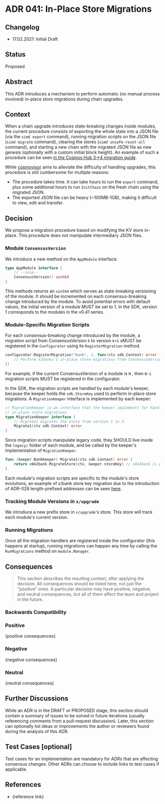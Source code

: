# ADR 041: In-Place Store Migrations

## Changelog

- 17.02.2021: Initial Draft

## Status

Proposed

## Abstract

This ADR introduces a mechanism to perform automatic (no manual process involved) in-place store migrations during chain upgrades.

## Context

When a chain upgrade introduces state-breaking changes inside modules, the current procedure consists of exporting the whole state into a JSON file (via the `simd export` command), running migration scripts on the JSON file (`simd migrate` command), clearing the stores (`simd unsafe-reset-all` command), and starting a new chain with the migrated JSON file as new genesis (optionally with a custom initial block height). An example of such a procedure can be seen [in the Cosmos Hub 3->4 migration guide](https://github.com/cosmos/gaia/blob/v4.0.3/docs/migration/cosmoshub-3.md#upgrade-procedure).

While [cosmovisor](https://github.com/cosmos/cosmos-sdk/tree/v0.41.1/cosmovisor) aims to alleviate the difficulty of handling upgrades, this procedure is still cumbersome for multiple reasons:

- The procedure takes time. It can take hours to run the `export` command, plus some additional hours to run `InitChain` on the fresh chain using the migrated JSON.
- The exported JSON file can be heavy (~100MB-1GB), making it difficult to view, edit and transfer.

## Decision

We propose a migration procedure based on modifying the KV store in-place. This procedure does not manipulate intermediary JSON files.

### Module `ConsensusVersion`

We introduce a new method on the `AppModule` interface:

```go
type AppModule interface {
    // --snip--
    ConsensusVersion() uint64
}
```

This methods returns an `uint64` which serves as state-breaking versioning of the module. It should be incremented on each consensus-breaking change introduced by the module. To avoid potential errors with default values, the initial version of a module MUST be set to 1. In the SDK, version 1 corresponds to the modules in the v0.41 series.

### Module-Specific Migration Scripts

For each consensus-breaking change introduced by the module, a migration script from ConsensusVersion `k` to version `k+1` sMUST be registered in the `Configurator` using its `RegisterMigration` method.

```go
configurator.RegisterMigration("bank", 1, func(ctx sdk.Context) error {
    // Perform x/banks's in-place store migrations from ConsensusVersion 1 to 2.
})
```

For example, if the current ConsensusVersion of a module is `N` , then `N-1` migration scripts MUST be registered in the configurator.

In the SDK, the migration scripts are handled by each module's keeper, because the keeper holds the `sdk.StoreKey` used to perform in-place store migrations. A `MigrationKeeper` interface is implemented by each keeper:

```go
// MigrationKeeper is an interface that the keeper implements for handling
// in-place store migrations.
type MigrationKeeper interface {
	// Migrate1 migrates the store from version 1 to 2.
	Migrate1(ctx sdk.Context) error
}
```

Since migration scripts manipulate legacy code, they SHOULD live inside the `legacy/` folder of each module, and be called by the keeper's implementation of `MigrationKeeper`.

```go
func (keeper BankKeeper) Migrate1(ctx sdk.Context) error {
	return v042bank.MigrateStore(ctx, keeper.storeKey) // v042bank is package `x/bank/legacy/v042`.
}
```

Each module's migration scripts are specific to the module's store evolutions, an example of x/bank store key migration due to the introduction of ADR-028 length-prefixed addresses can be seen [here](https://github.com/cosmos/cosmos-sdk/blob/ef8dabcf0f2ecaf26db1c6c6d5922e9399458bb3/x/bank/legacy/v042/store.go#L15).

### Tracking Module Versions in `x/upgrade`

We introduce a new prefix store in `x/upgrade`'s store. This store will track each module's current version.

### Running Migrations

Once all the migration handlers are registered inside the configurator (this happens at startup), running migrations can happen any time by calling the `RunMigrations` method on `module.Manager`.

## Consequences

> This section describes the resulting context, after applying the decision. All consequences should be listed here, not just the "positive" ones. A particular decision may have positive, negative, and neutral consequences, but all of them affect the team and project in the future.

### Backwards Compatibility

### Positive

{positive consequences}

### Negative

{negative consequences}

### Neutral

{neutral consequences}

## Further Discussions

While an ADR is in the DRAFT or PROPOSED stage, this section should contain a summary of issues to be solved in future iterations (usually referencing comments from a pull-request discussion).
Later, this section can optionally list ideas or improvements the author or reviewers found during the analysis of this ADR.

## Test Cases [optional]

Test cases for an implementation are mandatory for ADRs that are affecting consensus changes. Other ADRs can choose to include links to test cases if applicable.

## References

- {reference link}
